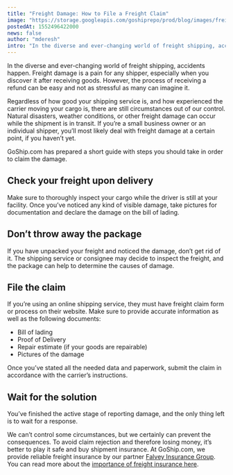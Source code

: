 ```yaml
---
title: "Freight Damage: How to File a Freight Claim"
image: "https://storage.googleapis.com/goshiprepo/prod/blog/images/freight-damage-how-to-file-a-freight-claim.jpg"
postedAt: 1552496422000
news: false
author: "mderesh"
intro: "In the diverse and ever-changing world of freight shipping, accidents happen. Freight damage is a pain for any shipper, especially when you discover it after receiving goods. However, the process of receiving a refund can be easy and not as stressful as many can imagine it.\nRegardless of how good your shipping service is, and how experienced the carrier moving your cargo is, there are still circumstances out of our control. Natural disasters, weather conditions, or other freight damage can occur while the s"
---
```

In the diverse and ever-changing world of freight shipping, accidents happen. Freight damage is a pain for any shipper, especially when you discover it after receiving goods. However, the process of receiving a refund can be easy and not as stressful as many can imagine it.

Regardless of how good your shipping service is, and how experienced the carrier moving your cargo is, there are still circumstances out of our control. Natural disasters, weather conditions, or other freight damage can occur while the shipment is in transit. If you’re a small business owner or an individual shipper, you’ll most likely deal with freight damage at a certain point, if you haven’t yet.

GoShip.com has prepared a short guide with steps you should take in order to claim the damage.

**Check your freight upon delivery**
------------------------------------

Make sure to thoroughly inspect your cargo while the driver is still at your facility. Once you’ve noticed any kind of visible damage, take pictures for documentation and declare the damage on the bill of lading.

**Don’t throw away the package**
--------------------------------

If you have unpacked your freight and noticed the damage, don’t get rid of it. The shipping service or consignee may decide to inspect the freight, and the package can help to determine the causes of damage.

**File the claim**
------------------

If you’re using an online shipping service, they must have freight claim form or process on their website. Make sure to provide accurate information as well as the following documents:

*   Bill of lading
*   Proof of Delivery
*   Repair estimate (if your goods are repairable)
*   Pictures of the damage

Once you’ve stated all the needed data and paperwork, submit the claim in accordance with the carrier’s instructions.

**Wait for the solution**
-------------------------

You’ve finished the active stage of reporting damage, and the only thing left is to wait for a response. 

We can’t control some circumstances, but we certainly can prevent the consequences. To avoid claim rejection and therefore losing money, it’s better to play it safe and buy shipment insurance. At GoShip.com, we provide reliable freight insurance by our partner [Falvey Insurance Group](http://falveyshippers.com/). You can read more about the [importance of freight insurance here](https://www.goship.com/shipping-services/freight-insurance).
